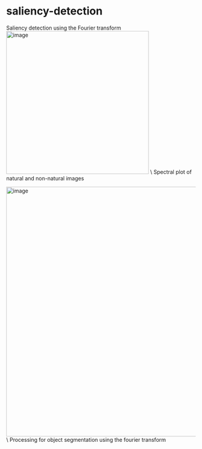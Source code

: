 # saliency-detection
Saliency detection using the Fourier transform
<img width="379" alt="image" src="https://github.com/user-attachments/assets/8d33c6ee-fb0a-4494-8039-79c5b8610dc7" /> \\
Spectral plot of natural and non-natural images

<img width="662" alt="image" src="https://github.com/user-attachments/assets/3d531c80-2f3c-4fbb-bccf-b67796c523a1" /> \\
Processing for object segmentation using the fourier transform
